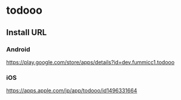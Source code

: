 # todooo

## Install URL
### Android
https://play.google.com/store/apps/details?id=dev.fummicc1.todooo

### iOS 
https://apps.apple.com/jp/app/todooo/id1496331664